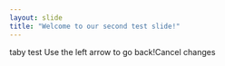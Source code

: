 ```yaml
---
layout: slide
title: "Welcome to our second test slide!"
---
```

taby test
Use the left arrow to go back!Cancel changes
